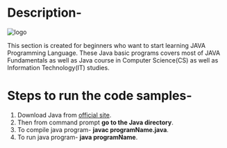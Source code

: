 # Description-

![logo](https://github.com/rid17pawar/BackToBasics-Hacktoberfest/)

This section is created for beginners who want to start learning JAVA Programming Language.
These Java basic programs covers most of JAVA Fundamentals as well as Java course in Computer Science(CS) as well as Information Technology(IT) studies.

# Steps to run the code samples-

 1. Download Java from [official site](https://www.java.com/en/download/manual.jsp).
 2. Then from command prompt **go to the Java directory**.
 3. To compile java program- **javac programName.java**.
 4. To run java program- **java programName**.
